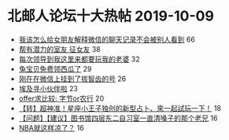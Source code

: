 # 北邮人论坛十大热帖 2019-10-09

- [我该怎么给女朋友解释微信的聊天记录不会被别人看到](https://bbs.byr.cn/article/Feeling/3124213) 66
- [帮有潜力的室友 征女友](https://bbs.byr.cn/article/Friends/1938464) 38
- [每次领导到我这里来都要玩我的老婆](https://bbs.byr.cn/article/Picture/3249221) 32
- [兔宝贝免费领西瓜了](https://bbs.byr.cn/article/Talking/6154134) 29
- [刚在在微信上挂到了拔智齿的号](https://bbs.byr.cn/article/Health/218555) 26
- [埃及寻小伙伴啦](https://bbs.byr.cn/article/Travel/143465) 23
- [offer求比较: 字节or农行](https://bbs.byr.cn/article/Job/2051392) 20
- [【转】超神准！星座小王子独创的新型占卜、來一起試玩一下！](https://bbs.byr.cn/article/Constellations/326533) 18
- [【问题】【建议】图书馆四层东二自习室一直清嗓子的那个老兄](https://bbs.byr.cn/article/AimGraduate/1176002) 16
- [NBA就这样凉了？](https://bbs.byr.cn/article/Basketball/611218) 16


